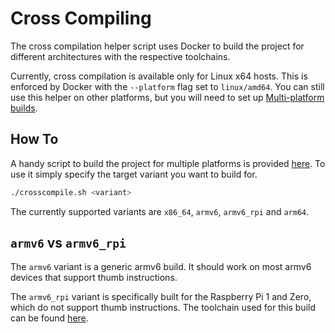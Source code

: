 # Cross Compiling

The cross compilation helper script uses Docker to build the project for different architectures with the respective
toolchains.

Currently, cross compilation is available only for Linux x64 hosts. This is enforced by Docker with the `--platform`
flag set to `linux/amd64`. You can still use this helper on other platforms, but you will need to set up
[Multi-platform builds](https://docs.docker.com/build/building/multi-platform/).

## How To

A handy script to build the project for multiple platforms is provided [here](./crosscompile.sh). To use it simply
specify the target variant you want to build for.

```bash
./crosscompile.sh <variant>
```

The currently supported variants are `x86_64`, `armv6`, `armv6_rpi` and `arm64`.

## `armv6` vs `armv6_rpi`

The `armv6` variant is a generic armv6 build. It should work on most armv6 devices that support thumb instructions.

The `armv6_rpi` variant is specifically built for the Raspberry Pi 1 and Zero, which do not support thumb instructions.
The toolchain used for this build can be found [here](https://github.com/devgianlu/rpi-toolchain).